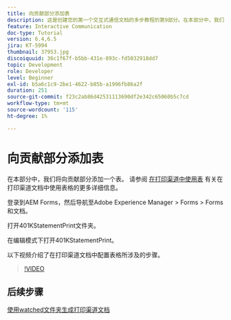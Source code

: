 ```yaml
---
title: 向贡献部分添加表
description: 这是创建您的第一个交互式通信文档的多步教程的第9部分。在本部分中，我们将在贡献部分中添加一个表。
feature: Interactive Communication
doc-type: Tutorial
version: 6.4,6.5
jira: KT-5994
thumbnail: 37953.jpg
discoiquuid: 36c1f67f-b5bb-431e-893c-fd5032918dd7
topic: Development
role: Developer
level: Beginner
exl-id: b5a6c1c9-2be1-4622-b85b-a1996fb86a2f
duration: 251
source-git-commit: f23c2ab86d42531113690df2e342c65060b5c7cd
workflow-type: tm+mt
source-wordcount: '115'
ht-degree: 1%

---
```


# 向贡献部分添加表

在本部分中，我们将向贡献部分添加一个表。
请参阅 [在打印渠道中使用表](/help/forms/interactive-communications/table-in-print-channel-documents-video-use.md) 有关在打印渠道文档中使用表格的更多详细信息。

登录到AEM Forms，然后导航至Adobe Experience Manager > Forms > Forms和文档。

打开401KStatementPrint文件夹。

在编辑模式下打开401KStatementPrint。

以下视频介绍了在打印渠道文档中配置表格所涉及的步骤。

>[!VIDEO](https://video.tv.adobe.com/v/27769?quality=12&learn=on)

## 后续步骤

[使用watched文件夹生成打印渠道文档](./using-watched-folder-to-generate-document.md)